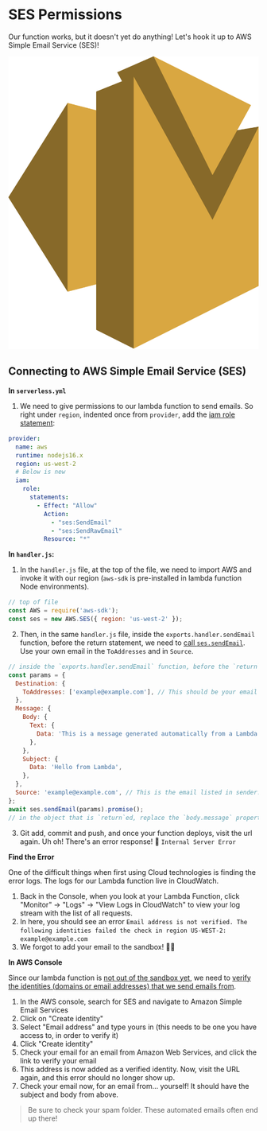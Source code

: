 # SES Permissions

Our function works, but it doesn't yet do anything! Let's hook it up to AWS Simple Email Service (SES)!

![Amazon SES Logo](./assets/8.SESLogo.svg)

## Connecting to AWS Simple Email Service (SES)

**In `serverless.yml`**

1. We need to give permissions to our lambda function to send emails. So right under `region`, indented once from `provider`, add the [iam role statement](https://www.serverless.com/framework/docs/providers/aws/guide/iam):

```yaml
provider:
  name: aws
  runtime: nodejs16.x
  region: us-west-2
  # Below is new
  iam:
    role:
      statements:
        - Effect: "Allow"
          Action:
            - "ses:SendEmail"
            - "ses:SendRawEmail"
          Resource: "*"
```

**In `handler.js`:**

1. In the `handler.js` file, at the top of the file, we need to import AWS and invoke it with our region (`aws-sdk` is pre-installed in lambda function Node environments).

```javascript
// top of file
const AWS = require('aws-sdk');
const ses = new AWS.SES({ region: 'us-west-2' });
```

2. Then, in the same `handler.js` file, inside the `exports.handler.sendEmail` function, before the return statement, we need to [call `ses.sendEmail`](https://aws.amazon.com/premiumsupport/knowledge-center/lambda-send-email-ses/). Use your own email in the `ToAddresses` and in `Source`.

```javascript
// inside the `exports.handler.sendEmail` function, before the `return` statement
const params = {
  Destination: {
    ToAddresses: ['example@example.com'], // This should be your email address
  },
  Message: {
    Body: {
      Text: {
        Data: 'This is a message generated automatically from a Lambda function.',
      },
    },
    Subject: {
      Data: 'Hello from Lambda',
    },
  },
  Source: 'example@example.com', // This is the email listed in sender. Set it to your email for this practice
};
await ses.sendEmail(params).promise();
// in the object that is `return`ed, replace the `body.message` property with `Email sent to ${params.Destination.ToAddresses}`
```

3. Git add, commit and push, and once your function deploys, visit the url again. Uh oh! There's an error response! 🙈 `Internal Server Error`

**Find the Error**

One of the difficult things when first using Cloud technologies is finding the error logs. The logs for our Lambda function live in CloudWatch.
1. Back in the Console, when you look at your Lambda Function, click "Monitor" → "Logs" → "View Logs in CloudWatch" to view your log stream with the list of all requests.
2. In here, you should see an error `Email address is not verified. The following identities failed the check in region US-WEST-2: example@example.com`
3. We forgot to add your email to the sandbox! 🤦‍♂️ 

**In AWS Console**

Since our lambda function is [not out of the sandbox yet](https://docs.aws.amazon.com/ses/latest/dg/request-production-access.html), we need to [verify the identities (domains or email addresses) that we send emails from](https://aws.amazon.com/premiumsupport/knowledge-center/ses-554-400-message-rejected-error/).

1. In the AWS console, search for SES and navigate to Amazon Simple Email Services
2. Click on "Create identity"
3. Select "Email address" and type yours in (this needs to be one you have access to, in order to verify it)
4. Click "Create identity"
5. Check your email for an email from Amazon Web Services, and click the link to verify your email
6. This address is now added as a verified identity. Now, visit the URL again, and this error should no longer show up.
7. Check your email now, for an email from… yourself! It should have the subject and body from above.

> Be sure to check your spam folder. These automated emails often end up there!